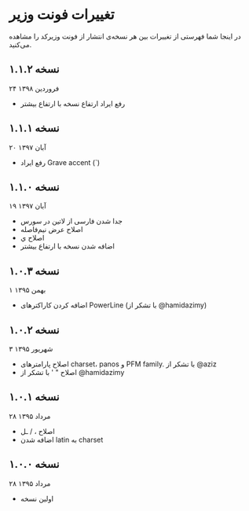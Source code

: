 تغییرات فونت وزیر
=================

در اینجا شما فهرستی از تغییرات بین هر نسخه‌ی انتشار از فونت وزیرکد را مشاهده می‌کنید.

نسخه ۱.۱.۲
----------
۲۴ فروردین ۱۳۹۸

- رفع ایراد ارتفاع نسخه با ارتفاع بیشتر

نسخه ۱.۱.۱
----------
۲۰ آبان ۱۳۹۷

- رفع ایراد Grave accent (`)

نسخه ۱.۱.۰
----------
۱۹ آبان ۱۳۹۷

- جدا شدن فارسی از لاتین در سورس
- اصلاح عرض نیم‌فاصله
- اصلاح ي
- اضافه شدن نسخه با ارتفاع بیشتر

نسخه ۱.۰.۳
----------
۱ بهمن ۱۳۹۵

- اضافه کردن کاراکترهای PowerLine (با تشکر از @hamidazimy)

نسخه ۱.۰.۲
----------
۳ شهریور ۱۳۹۵

- اصلاح پارامترهای charset، panos و PFM family. با تشکر از @aziz
- اصلاح " ' با تشکر از @hamidazimy

نسخه ۱.۰.۱
----------
۲۸ مرداد ۱۳۹۵

- اصلاح ، / ـل
- اضافه شدن latin به charset


نسخه ۱.۰.۰
----------
۲۸ مرداد ۱۳۹۵

- اولین نسخه

